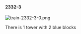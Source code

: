 #### 2332-3
![train-2332-3-0.png](https://github.com/lil-lab/nlvr/raw/master/nlvr/train/images/37/train-2332-3-0.png "train-2332-3-0.png")

There is 1 tower with 2 blue blocks
